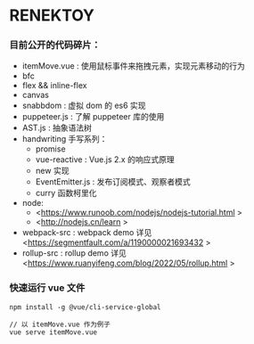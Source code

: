 # RENEKTOY

### 目前公开的代码碎片：

- itemMove.vue : 使用鼠标事件来拖拽元素，实现元素移动的行为
- bfc
- flex && inline-flex
- canvas
- snabbdom : 虚拟 dom 的 es6 实现
- puppeteer.js : 了解 puppeteer 库的使用
- AST.js : 抽象语法树
- handwriting 手写系列：
  - promise
  - vue-reactive : Vue.js 2.x 的响应式原理
  - new 实现
  - EventEmitter.js : 发布订阅模式、观察者模式
  - curry 函数柯里化
- node: 
  - <https://www.runoob.com/nodejs/nodejs-tutorial.html >
  - <http://nodejs.cn/learn >
- webpack-src : webpack demo 详见 <https://segmentfault.com/a/1190000021693432 >
- rollup-src : rollup demo 详见 <https://www.ruanyifeng.com/blog/2022/05/rollup.html >



### 快速运行 vue 文件
```
npm install -g @vue/cli-service-global

// 以 itemMove.vue 作为例子
vue serve itemMove.vue
```